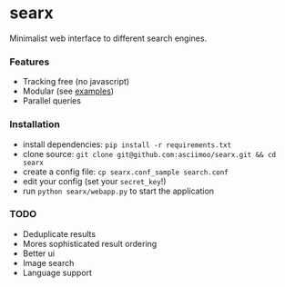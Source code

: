 searx
=====

Minimalist web interface to different search engines.

### Features

* Tracking free (no javascript)
* Modular (see [examples](https://github.com/asciimoo/searx/blob/master/examples))
* Parallel queries

### Installation

* install dependencies: `pip install -r requirements.txt`
* clone source: `git clone git@github.com:asciimoo/searx.git && cd searx`
* create a config file: `cp searx.conf_sample search.conf`
* edit your config (set your `secret_key`!)
* run `python searx/webapp.py` to start the application

### TODO

* Deduplicate results
* Mores sophisticated result ordering
* Better ui
* Image search
* Language support
